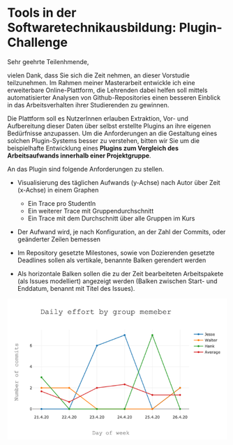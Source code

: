 # Tools in der Softwaretechnikausbildung: Plugin-Challenge

Sehr geehrte Teilenhmende,

vielen Dank, dass Sie sich die Zeit nehmen, an dieser Vorstudie teilzunehmen. Im Rahmen meiner Masterarbeit entwickle ich eine erweiterbare Online-Plattform, die Lehrenden dabei helfen soll mittels automatisierter Analysen von Github-Repositories einen besseren Einblick in das Arbeitsverhalten ihrer Studierenden zu gewinnen.

Die Plattform soll es NutzerInnen erlauben Extraktion, Vor- und Aufbereitung dieser Daten über selbst erstellte Plugins an ihre eigenen Bedürfnisse anzupassen. Um die Anforderungen an die Gestaltung eines solchen Plugin-Systems besser zu verstehen, bitten wir Sie um die beispielhafte Entwicklung eines **Plugins zum Vergleich des Arbeitsaufwands innerhalb einer Projektgruppe**.

An das Plugin sind folgende Anforderungen zu stellen.

- Visualisierung des täglichen Aufwands (y-Achse) nach Autor über Zeit (x-Achse) in einem Graphen
  - Ein Trace pro StudentIn
  - Ein weiterer Trace mit Gruppendurchschnitt
  - Ein Trace mit dem Durchschnitt über alle Gruppen im Kurs
  
- Der Aufwand wird, je nach Konfiguration, an der Zahl der Commits, oder geänderter Zeilen bemessen

- Im Repository gesetzte Milestones, sowie von Dozierenden gesetzte Deadlines sollen als vertikale, benannte Balken gerendert werden

- Als horizontale Balken sollen die zu der Zeit bearbeiteten Arbeitspakete (als Issues modelliert) angezeigt werden (Balken zwischen Start- und Enddatum, benannt mit Titel des Issues).  

<div style="text-align:center"><img src="newplot.png" /></div>
